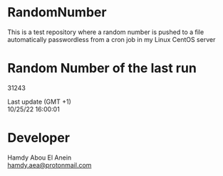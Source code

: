 # RandomNumber    
This is a test repository where a random number is pushed to a file automatically passwordless from a cron job in my Linux CentOS server    
# Random Number of the last run   
31243
      
Last update (GMT +1)    
10/25/22 16:00:01
# Developer    
Hamdy Abou El Anein   
hamdy.aea@protonmail.com
